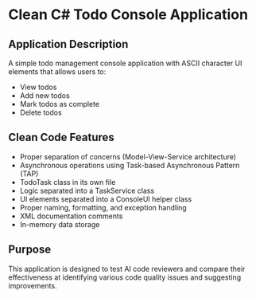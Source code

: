 # Clean C# Todo Console Application

## Application Description

A simple todo management console application with ASCII character UI elements that allows users to:
- View todos
- Add new todos
- Mark todos as complete
- Delete todos

## Clean Code Features

- Proper separation of concerns (Model-View-Service architecture)
- Asynchronous operations using Task-based Asynchronous Pattern (TAP)
- TodoTask class in its own file
- Logic separated into a TaskService class
- UI elements separated into a ConsoleUI helper class
- Proper naming, formatting, and exception handling
- XML documentation comments
- In-memory data storage

## Purpose

This application is designed to test AI code reviewers and compare their effectiveness at identifying various code quality issues and suggesting improvements.
